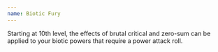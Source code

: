 ```yaml
---
name: Biotic Fury
---
```

Starting at 10th level, the effects of brutal critical and zero-sum can be applied to your biotic powers
that require a power attack roll.
